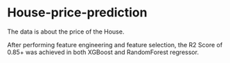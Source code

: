 # House-price-prediction

The data is about the price of the House.

After performing feature engineering and feature selection, the R2 Score of 0.85+ was achieved in both XGBoost and RandomForest regressor.
